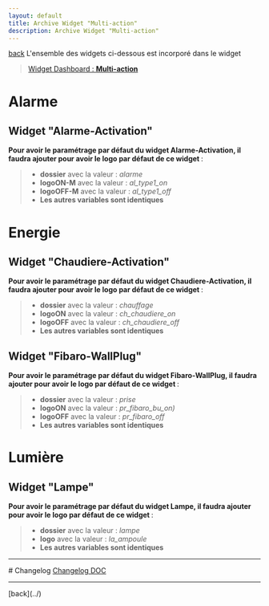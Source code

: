 ```yaml
---
layout: default
title: Archive Widget "Multi-action"
description: Archive Widget "Multi-action"
---
```

[back](./)
L'ensemble des widgets ci-dessous est incorporé dans le widget
<blockquote>
    <a href="../img/exemple/d/multi_action.png">Widget Dashboard : <b>Multi-action</b></a>
</blockquote>

# Alarme
## Widget "Alarme-Activation"
<b>Pour avoir le paramétrage par défaut du widget Alarme-Activation, il faudra ajouter pour avoir le logo par défaut de ce widget </b> :

<blockquote>
    <ul>
        <li><b>dossier</b> avec la valeur : <i>alarme</i></li>
        <li><b>logoON-M</b> avec la valeur : <i>al_type1_on</i></li>
        <li><b>logoOFF-M</b> avec la valeur : <i>al_type1_off</i></li>
        <li><b>Les autres variables sont identiques</b></li>
    </ul>
</blockquote>

# Energie
## Widget "Chaudiere-Activation"
<b>Pour avoir le paramétrage par défaut du widget Chaudiere-Activation, il faudra ajouter pour avoir le logo par défaut de ce widget </b> :

<blockquote>
    <ul>
        <li><b>dossier</b> avec la valeur : <i>chauffage</i></li>
        <li><b>logoON</b> avec la valeur : <i>ch_chaudiere_on</i></li>
        <li><b>logoOFF</b> avec la valeur : <i>ch_chaudiere_off</i></li>
        <li><b>Les autres variables sont identiques</b></li>
    </ul>
</blockquote>

## Widget "Fibaro-WallPlug" 
<b>Pour avoir le paramétrage par défaut du widget Fibaro-WallPlug, il faudra ajouter pour avoir le logo par défaut de ce widget </b> :

<blockquote>
    <ul>
        <li><b>dossier</b> avec la valeur : <i>prise</i></li>
        <li><b>logoON</b> avec la valeur : <i>pr_fibaro_bu_on)</i></li>
        <li><b>logoOFF</b> avec la valeur : <i>pr_fibaro_off</i></li>
        <li><b>Les autres variables sont identiques</b></li>
    </ul>
</blockquote>


# Lumière
## Widget "Lampe" 
<b>Pour avoir le paramétrage par défaut du widget Lampe, il faudra ajouter pour avoir le logo par défaut de ce widget </b> :


<blockquote>
    <ul>
        <li><b>dossier</b> avec la valeur : <i>lampe</i></li>
        <li><b>logo</b> avec la valeur : <i>la_ampoule</i></li>
        <li><b>Les autres variables sont identiques</b></li>
    </ul>
</blockquote>

<hr />
# Changelog
<a href="https://github.com/JEALG/JEEDOM-Widget_JAG-doc/commits/master">Changelog DOC</a>

<hr />
[back](../)